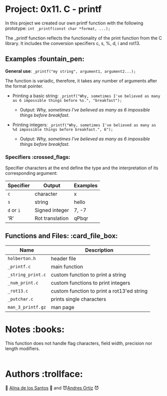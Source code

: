 # Project: 0x11. C - printf
In this project we created our own printf function with the following prototype: `int _printf(const char *format, ...);`

The _printf function reflects the functionality of the print function from the C library. It includes the conversion specifiers c, s, %, d, i and rot13.

<h2>Examples :fountain_pen:</h2>

**General use**: `_printf("my string", argument1, argument2...);`

The function is variadic, therefore, it takes any number of arguments after the format pointer.

- Printing a basic string: `_printf("Why, sometimes I've believed as many as 6 impossible things before %s.", "breakfast");`
  - Output: *Why, sometimes I've believed as many as 6 impossible things before breakfast.*

- Printing integers: `_printf("Why, sometimes I've believed as many as %d impossible things before breakfast.", 6");`
  - Output: *Why, sometimes I've believed as many as 6 impossible things before breakfast.*

<h3>Specifiers :crossed_flags:</h3>

Specifier characters at the end define the type and the interpretation of its corresponding argument:

| Specifier  | Output          | Examples |
|------------|-----------------|----------|
| `c`        | character       | x        |
| `s`        | string          | hello    |
| `d` or `i` | Signed integer  | 7, -7    |
| 'R'        | Rot translation | qPbqr    |

<h2>Functions and Files: :card_file_box:</h2>

| **Name**     | **Description**          |
|--------------|--------------------------|
| `holberton.h`  | header file              |
| `_printf.c`    | main function            |
| `_string_print.c` | custom function to print a string |
| `_num_print.c` | custom functions to print integers |
| `_rot13.c`    | custom function to print a rot13'ed string |
| `_putchar.c` | prints single characters |
| `man_3_printf.gz` | man page |


<h1>Notes :books:</h1>
This function does not handle flag characters, field width, precision nor length modifiers.
<br>
<br>
<h1>Authors :trollface:</h1>

:angel: [Alina de los Santos](https://github.com/alina-delossantos) :angel: and :smiling_imp:[Andres Ortiz](https://github.com/Aortiz91) :smiling_imp:


